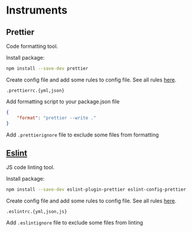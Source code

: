 # Instruments

## Prettier

Code formatting tool.

Install package:

```bash
npm install --save-dev prettier
```

Create config file and add some rules to config file. See all rules [here](https://prettier.io/docs/en/options.html).

```text
.prettierrc.{yml,json}
```

Add formatting script to your package.json file

```json
{
    "format": "prettier --write ."
}
```

Add `.prettierignore` file to exclude some files from formatting

## [Eslint](https://eslint.org/)

JS code linting tool.

Install package:

```bash
npm install --save-dev eslint-plugin-prettier eslint-config-prettier
```

Create config file and add some rules to config file. See all rules [here](https://eslint.org/docs/rules/).

```text
.eslintrc.{yml,json,js}
```

Add `.eslintignore` file to exclude some files from linting
